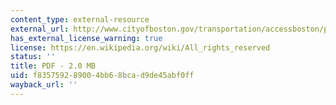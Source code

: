 ```yaml
---
content_type: external-resource
external_url: http://www.cityofboston.gov/transportation/accessboston/pdfs/streetscape_guidelines.pdf
has_external_license_warning: true
license: https://en.wikipedia.org/wiki/All_rights_reserved
status: ''
title: PDF - 2.0 MB
uid: f8357592-8900-4bb6-8bca-d9de45abf0ff
wayback_url: ''
---
```

